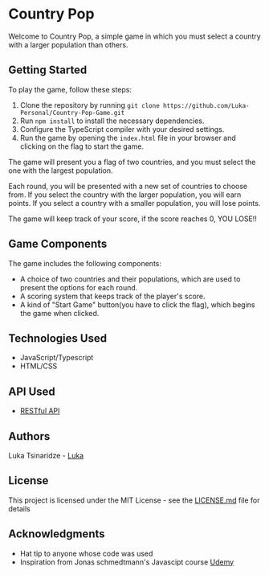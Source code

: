 # Country Pop

Welcome to Country Pop, a simple game in which you must select a country with a larger population than others.

## Getting Started

To play the game, follow these steps:

1. Clone the repository by running `git clone https://github.com/Luka-Personal/Country-Pop-Game.git`
2. Run `npm install` to install the necessary dependencies.
3. Configure the TypeScript compiler with your desired settings. 
4. Run the game by opening the `index.html` file in your browser and clicking on the flag to start the game.

The game will present you a flag of two countries, and you must select the one with the largest population.

Each round, you will be presented with a new set of countries to choose from. If you select the country with the larger population, you will earn points. If you select a country with a smaller population, you will lose points.

The game will keep track of your score, if the score reaches 0, YOU LOSE!!

## Game Components

The game includes the following components:

- A choice of two countries and their populations, which are used to present the options for each round.
- A scoring system that keeps track of the player's score.
- A kind of "Start Game" button(you have to click the flag), which begins the game when clicked.

## Technologies Used

- JavaScript/Typescript
- HTML/CSS

## API Used

- [RESTful API](https://restcountries.com)

## Authors

Luka Tsinaridze - [Luka](https://github.com/Luka-Personal)

## License

This project is licensed under the MIT License - see the [LICENSE.md](LICENSE.md) file for details

## Acknowledgments

* Hat tip to anyone whose code was used
* Inspiration from Jonas schmedtmann's Javascipt course [Udemy](https://www.udemy.com/user/jonasschmedtmann/)
